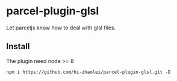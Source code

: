 # parcel-plugin-glsl

Let parceljs know how to deal with glsl files.

## Install

The plugin need node >= 8

```auto
npm i https://github.com/hi-zhaolei/parcel-plugin-glsl.git -D
```